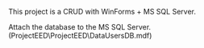 This project is a CRUD with WinForms + MS SQL Server.

Attach the database to the MS SQL Server. (ProjectEED\ProjectEED\DataUsersDB.mdf)